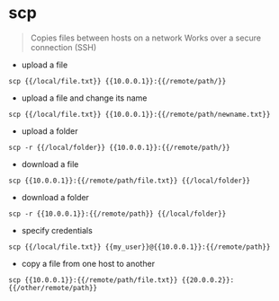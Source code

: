 # scp

> Copies files between hosts on a network
> Works over a secure connection (SSH)

- upload a file

`scp {{/local/file.txt}} {{10.0.0.1}}:{{/remote/path/}}`

- upload a file and change its name

`scp {{/local/file.txt}} {{10.0.0.1}}:{{/remote/path/newname.txt}}`

- upload a folder

`scp -r {{/local/folder}} {{10.0.0.1}}:{{/remote/path/}}`

- download a file

`scp {{10.0.0.1}}:{{/remote/path/file.txt}} {{/local/folder}}`

- download a folder

`scp -r {{10.0.0.1}}:{{/remote/path}} {{/local/folder}}`

- specify credentials

`scp {{/local/file.txt}} {{my_user}}@{{10.0.0.1}}:{{/remote/path}}`

- copy a file from one host to another

`scp {{10.0.0.1}}:{{/remote/path/file.txt}} {{20.0.0.2}}:{{/other/remote/path}}`
